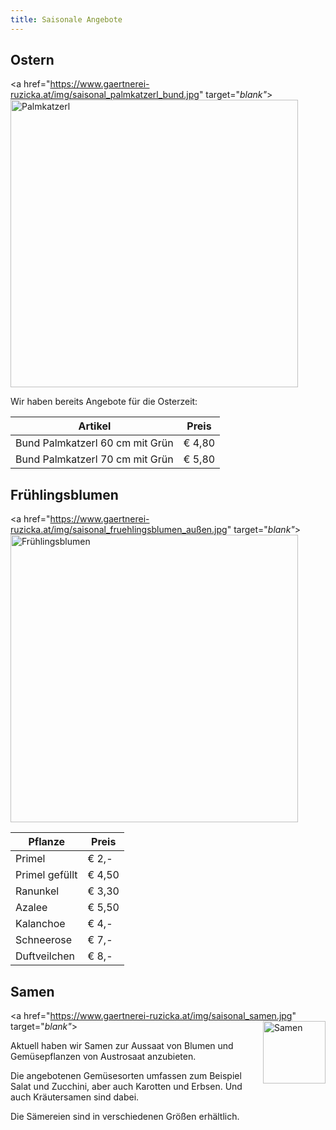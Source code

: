 ```yaml
---
title: Saisonale Angebote
---
```


## Ostern

<a href="https://www.gaertnerei-ruzicka.at/img/saisonal_palmkatzerl_bund.jpg" target="_blank"_>
  <img class="shadow" src="/img/saisonal_palmkatzerl_bund.jpg" alt="Palmkatzerl" width="460">
</a>

Wir haben bereits Angebote für die Osterzeit:

Artikel                         | Preis
--------------------------------|-------
Bund Palmkatzerl 60 cm mit Grün | € 4,80
Bund Palmkatzerl 70 cm mit Grün | € 5,80

## Frühlingsblumen

<a href="https://www.gaertnerei-ruzicka.at/img/saisonal_fruehlingsblumen_außen.jpg" target="_blank"_>
  <img class="shadow" src="/img/saisonal_fruehlingsblumen_außen.jpg" alt="Frühlingsblumen" width="460">
</a>

Pflanze        | Preis
---------------|-------
Primel         | € 2,-
Primel gefüllt | € 4,50
Ranunkel       | € 3,30
Azalee         | € 5,50
Kalanchoe      | € 4,-
Schneerose     | € 7,-
Duftveilchen   | € 8,-

## Samen

<a href="https://www.gaertnerei-ruzicka.at/img/saisonal_samen.jpg" target="_blank"_>
  <img class="shadow" align="right" src="/img/saisonal_samen.jpg" alt="Samen" width="100">
</a>

Aktuell haben wir Samen zur Aussaat von Blumen und Gemüsepflanzen von Austrosaat anzubieten.

Die angebotenen Gemüsesorten umfassen zum Beispiel Salat und Zucchini, aber auch Karotten und Erbsen. Und auch Kräutersamen sind dabei.

Die Sämereien sind in verschiedenen Größen erhältlich.

<!--
## Schnittblumen

Blume   | Preis
--------|--------
Nelken  | € 1,20
Lilie   | € 3,50
Rosen   | € 2,50
-->
